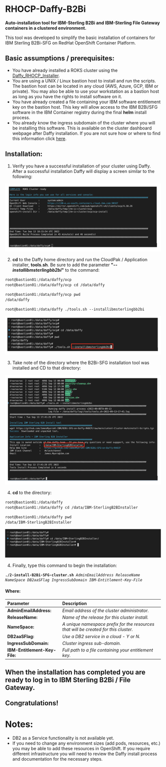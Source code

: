 # RHOCP-Daffy-B2Bi

<b>Auto-installation tool for IBM-Sterling B2Bi and IBM-Sterling File Gateway containers in a clustered environment.</b>

This tool was developed to simplify the basic installation of containers for IBM Sterling B2Bi-SFG on RedHat OpenShift Container Platform.

## Basic assumptions / prerequisites:

- You have already installed a ROKS cluster using the [Daffy_RHOCP_Installer](https://ibm.github.io/daffy/).
- You are using a UNIX / Linux bastion host to install and run the scripts.  The bastion host can be located in any cloud (AWS, Azure, GCP, IBM or private).  You may also be able to use your workstation as a bastion host as long as you have the rights to install software on it.
- You have already created a file containing your IBM software entitlement key on the bastion host.  This key will allow access to the IBM B2Bi/SFG software in the IBM Container registry during the final <b>helm</b> install process.
- You already know the ingress subdomain of the cluster where you will be installing this software.  This is available on the cluster dashboard webpage after Daffy installation.  If you are not sure how or where to find this information click [here](ingsub.md).

## Installation:

1. Verify you have a successful installation of your cluster using Daffy. After a successful installation Daffy will display a screen similar to the following:

![Successful-Daffy-Install](images/Daffy-ROKS-Success.png "Daffy-Install-Successful")

2. <b>cd</b> to the Daffy home directory and run the CloudPak / Application installer, <b>tools.sh</b>.  Be sure to add the parameter <b>"_--installibmsterlingbb2bi_"</b> to the command:

```bash
root@bastion01:/data/daffy/ocp
root@bastion01:/data/daffy/ocp cd /data/daffy
```
```bash
root@bastion01:/data/daffy/ocp pwd
/data/daffy
```
```
root@bastion01:/data/daffy ./tools.sh --installibmsterlingbb2bi
```
![Install-B2Bi-Tool](images/install-b2bi-tool.png "Install-B2Bi-Tool")

3. Take note of the directory where the B2Bi-SFG installation tool was installed and CD to that directory:

![Install-B2Bi-Tool](images/tool-installed.png "Install-B2Bi-Tool")

4. <b>cd</b> to the directory:

```bash
root@bastion01:/data/daffy
root@bastion01:/data/daffy cd /data/IBM-SterlingB2BInstaller
```
```bash
root@bastion01:/data/daffy pwd
/data/IBM-SterlingB2BInstaller
```

![Successful-B2Bi_SFG-Tool-Install](images/cd-2-b2bi-install.png "Successful-B2Bi_SFG-Tool-Install")

4. Finally, type this command to begin the installation:

<pre><code><b>./2-install-B2Bi-SFG-cluster.sh</b> <i>AdminEmailAddress</i> <i>ReleaseName</i> <i>NameSpace</i> <i>DB2aaSFlag</i> <i>IngressSubDomain</i> <i>IBM-Entitlement-Key-File</i></code></pre>


#### Where:

| Parameter                   | Description                                                                          |
| :---                        | :---                                                                                 |
| **AdminEmailAddress:**      | *Email address of the cluster administrator.*                                        |
| **ReleaseName:**            |  *Name of the release for this cluster install.*                                     |
| **NameSpace:**              | *A unique namespace prefix for the resources that will be created for this cluster.* |
| **DB2aaSFlag:**             | *Use a DB2 service in a cloud - Y or N.*                                             |
| **IngressSubDomain:**       | *Cluster ingress sub-domain.*                                                        |
| **IBM-Entitlement-Key-File:**| *Full path to a file containing your entitlement key.*


## When the installation has completed you are ready to log in to IBM Sterling B2Bi / File Gateway.<br><br>Congratulations!

#  Notes:

- DB2 as a Service functionality is not available yet.
- If you need to change any environment sizes (add pods, resources, etc.) you may be able to add these resources in OpenShift.  If you require different infrastructure you will need to review the Daffy install process and documentation for the necessary steps.
